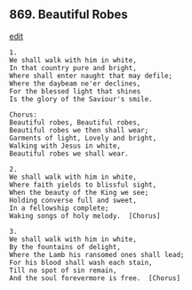 
## 869.  Beautiful Robes
[edit](https://docs.google.com/document/d/1sfuvWoiYmlVChq5f0vTPqZJ3VZF0lDE0/edit?mode=html)



    1.
    We shall walk with him in white,
    In that country pure and bright,
    Where shall enter naught that may defile;
    Where the daybeam ne'er declines,
    For the blessed light that shines 
    Is the glory of the Saviour's smile.

    Chorus:
    Beautiful robes, Beautiful robes,
    Beautiful robes we then shall wear;
    Garments of light, Lovely and bright,
    Walking with Jesus in white,
    Beautiful robes we shall wear.

    2.
    We shall walk with him in white,
    Where faith yields to blissful sight,
    When the beauty of the King we see;
    Holding converse full and sweet,
    In a fellowship complete;
    Waking songs of holy melody.  [Chorus]

    3.
    We shall walk with him in white,
    By the fountains of delight,
    Where the Lamb his ransomed ones shall lead;
    For his blood shall wash each stain,
    Till no spot of sin remain,
    And the soul forevermore is free.  [Chorus]
